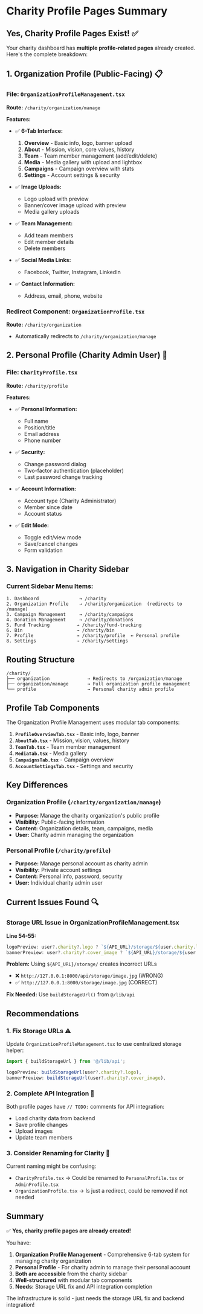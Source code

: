 # Charity Profile Pages Summary

## Yes, Charity Profile Pages Exist! ✅

Your charity dashboard has **multiple profile-related pages** already created. Here's the complete breakdown:

## 1. Organization Profile (Public-Facing) 📋

### File: `OrganizationProfileManagement.tsx`
**Route:** `/charity/organization/manage`

**Features:**
- ✅ **6-Tab Interface:**
  1. **Overview** - Basic info, logo, banner upload
  2. **About** - Mission, vision, core values, history
  3. **Team** - Team member management (add/edit/delete)
  4. **Media** - Media gallery with upload and lightbox
  5. **Campaigns** - Campaign overview with stats
  6. **Settings** - Account settings & security

- ✅ **Image Uploads:**
  - Logo upload with preview
  - Banner/cover image upload with preview
  - Media gallery uploads

- ✅ **Team Management:**
  - Add team members
  - Edit member details
  - Delete members

- ✅ **Social Media Links:**
  - Facebook, Twitter, Instagram, LinkedIn

- ✅ **Contact Information:**
  - Address, email, phone, website

### Redirect Component: `OrganizationProfile.tsx`
**Route:** `/charity/organization`
- Automatically redirects to `/charity/organization/manage`

## 2. Personal Profile (Charity Admin User) 👤

### File: `CharityProfile.tsx`
**Route:** `/charity/profile`

**Features:**
- ✅ **Personal Information:**
  - Full name
  - Position/title
  - Email address
  - Phone number

- ✅ **Security:**
  - Change password dialog
  - Two-factor authentication (placeholder)
  - Last password change tracking

- ✅ **Account Information:**
  - Account type (Charity Administrator)
  - Member since date
  - Account status

- ✅ **Edit Mode:**
  - Toggle edit/view mode
  - Save/cancel changes
  - Form validation

## 3. Navigation in Charity Sidebar

### Current Sidebar Menu Items:
```
1. Dashboard               → /charity
2. Organization Profile    → /charity/organization  (redirects to /manage)
3. Campaign Management     → /charity/campaigns
4. Donation Management     → /charity/donations
5. Fund Tracking          → /charity/fund-tracking
6. Bin                    → /charity/bin
7. Profile                → /charity/profile  ← Personal profile
8. Settings               → /charity/settings
```

## Routing Structure

```
/charity/
├── organization              → Redirects to /organization/manage
├── organization/manage       → Full organization profile management
└── profile                   → Personal charity admin profile
```

## Profile Tab Components

The Organization Profile Management uses modular tab components:

1. **`ProfileOverviewTab.tsx`** - Basic info, logo, banner
2. **`AboutTab.tsx`** - Mission, vision, values, history
3. **`TeamTab.tsx`** - Team member management
4. **`MediaTab.tsx`** - Media gallery
5. **`CampaignsTab.tsx`** - Campaign overview
6. **`AccountSettingsTab.tsx`** - Settings and security

## Key Differences

### Organization Profile (`/charity/organization/manage`)
- **Purpose:** Manage the charity organization's public profile
- **Visibility:** Public-facing information
- **Content:** Organization details, team, campaigns, media
- **User:** Charity admin managing the organization

### Personal Profile (`/charity/profile`)
- **Purpose:** Manage personal account as charity admin
- **Visibility:** Private account settings
- **Content:** Personal info, password, security
- **User:** Individual charity admin user

## Current Issues Found 🔍

### Storage URL Issue in OrganizationProfileManagement.tsx
**Line 54-55:**
```typescript
logoPreview: user?.charity?.logo ? `${API_URL}/storage/${user.charity.logo}` : null,
bannerPreview: user?.charity?.cover_image ? `${API_URL}/storage/${user.charity.cover_image}` : null,
```

**Problem:** Using `${API_URL}/storage/` creates incorrect URLs
- ❌ `http://127.0.0.1:8000/api/storage/image.jpg` (WRONG)
- ✅ `http://127.0.0.1:8000/storage/image.jpg` (CORRECT)

**Fix Needed:** Use `buildStorageUrl()` from `@/lib/api`

## Recommendations

### 1. Fix Storage URLs ⚠️
Update `OrganizationProfileManagement.tsx` to use centralized storage helper:

```typescript
import { buildStorageUrl } from '@/lib/api';

logoPreview: buildStorageUrl(user?.charity?.logo),
bannerPreview: buildStorageUrl(user?.charity?.cover_image),
```

### 2. Complete API Integration 🔌
Both profile pages have `// TODO:` comments for API integration:
- Load charity data from backend
- Save profile changes
- Upload images
- Update team members

### 3. Consider Renaming for Clarity 📝
Current naming might be confusing:
- `CharityProfile.tsx` → Could be renamed to `PersonalProfile.tsx` or `AdminProfile.tsx`
- `OrganizationProfile.tsx` → Is just a redirect, could be removed if not needed

## Summary

✅ **Yes, charity profile pages are already created!**

You have:
1. **Organization Profile Management** - Comprehensive 6-tab system for managing charity organization
2. **Personal Profile** - For charity admin to manage their personal account
3. **Both are accessible** from the charity sidebar
4. **Well-structured** with modular tab components
5. **Needs:** Storage URL fix and API integration completion

The infrastructure is solid - just needs the storage URL fix and backend integration!
